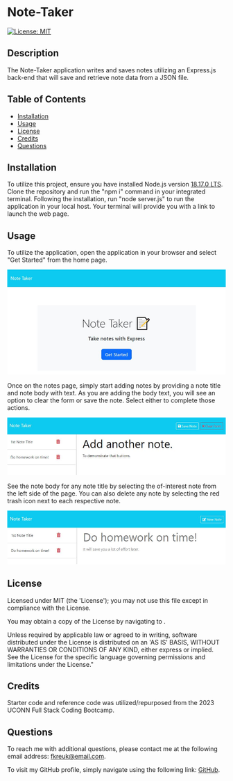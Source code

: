 # Note-Taker

[![License: MIT](https://img.shields.io/badge/License-MIT-yellow.svg)](https://opensource.org/licenses/MIT)

 ## Description
 
The Note-Taker application writes and saves notes utilizing an Express.js back-end that will save and retrieve note data from a JSON file.
 
 ## Table of Contents
 
 - [Installation](#installation)
 - [Usage](#usage)
 - [License](#license)
 - [Credits](#credits)
 - [Questions](#questions)
 
 ## Installation
 
 To utilize this project, ensure you have installed Node.js version [18.17.0 LTS](nodejs.org/en). Clone the repository and run the "npm i" command in your integrated terminal. Following the installation, run "node server.js" to run the application in your local host. Your terminal will provide you with a link to launch the web page.
 
 ## Usage
 
To utilize the application, open the application in your browser and select "Get Started" from the home page. 

![Home Page](/public/assets/images/Note%20Taker%20Home%20Page.JPG)


Once on the notes page, simply start adding notes by providing a note title and note body with text. As you are adding the body text, you will see an option to clear the form or save the note. Select either to complete those actions. 

![Notes Page](/public/assets/images/Note%20Taker%20Notes%20Page%201.JPG)


See the note body for any note title by selecting the of-interest note from the left side of the page. You can also delete any note by selecting the red trash icon next to each respective note.

![Notes Page](/public/assets/images/Note%20Taker%20Notes%20Page%202.JPG)
 
 ## License
 
 Licensed under MIT (the 'License'); you may not use this file except in compliance with the License. 
 
 You may obtain a copy of the License by navigating to .
 
 Unless required by applicable law or agreed to in writing, software distributed under the License is distributed on an 'AS IS' BASIS, WITHOUT WARRANTIES OR CONDITIONS OF ANY KIND, either express or implied. See the License for the specific language governing permissions and limitations under the License."
 
 
 ## Credits
 
Starter code and reference code was utilized/repurposed from the 2023 UCONN Full Stack Coding Bootcamp. 
 
  
 ## Questions

 To reach me with additional questions, please contact me at the following email address: fkreuk@email.com.

 To visit my GitHub profile, simply navigate using the following link: [GitHub](https://github.com/f-kreuk).